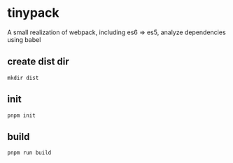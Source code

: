 # tinypack
A small realization of webpack, including es6 => es5, analyze dependencies using babel

## create dist dir

```
mkdir dist 
```

## init


```
pnpm init
```

## build

```
pnpm run build
```
